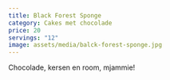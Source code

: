 ```yaml
---
title: Black Forest Sponge
category: Cakes met chocolade
price: 20
servings: "12"
image: assets/media/balck-forest-sponge.jpg
---
```

Chocolade, kersen en room, mjammie!